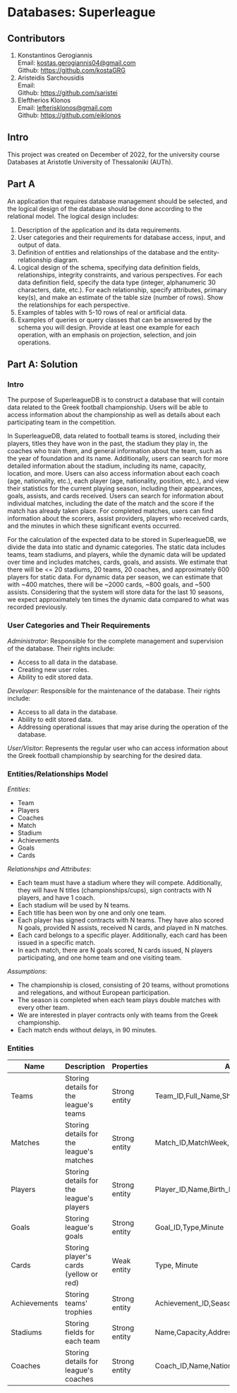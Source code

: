 # Databases: Superleague 

## Contributors
1. Konstantinos Gerogiannis  
   Email: kostas.gerogiannis04@gmail.com  
   Github: https://github.com/kostaGRG  
2. Aristeidis Sarchousidis  
   Email:  
   Github: https://github.com/saristei  
3. Eleftherios Klonos  
   Email: lefterisklonos@gmail.com  
   Github: https://github.com/eiklonos
   
## Intro
This project was created on December of 2022, for the university course Databases at Aristotle University of Thessaloniki (AUTh).

## Part A
An application that requires database management should be selected, and the logical design of the database should be done according to the relational model. The logical design includes:

1. Description of the application and its data requirements.
2. User categories and their requirements for database access, input, and output of data.
3. Definition of entities and relationships of the database and the entity-relationship diagram.
4. Logical design of the schema, specifying data definition fields, relationships, integrity constraints, and various perspectives. For each data definition field, specify the data type (integer, alphanumeric 30 characters, date, etc.). For each relationship, specify attributes, primary key(s), and make an estimate of the table size (number of rows). Show the relationships for each perspective.
5. Examples of tables with 5-10 rows of real or artificial data.
6. Examples of queries or query classes that can be answered by the schema you will design. Provide at least one example for each operation, with an emphasis on projection, selection, and join operations.

## Part A: Solution
### Intro
The purpose of SuperleagueDB is to construct a database that will contain data related to the Greek football championship. Users will be able to access information about the championship as well as details about each participating team in the competition.

In SuperleagueDB, data related to football teams is stored, including their players, titles they have won in the past, the stadium they play in, the coaches who train them, and general information about the team, such as the year of foundation and its name. Additionally, users can search for more detailed information about the stadium, including its name, capacity, location, and more. Users can also access information about each coach (age, nationality, etc.), each player (age, nationality, position, etc.), and view their statistics for the current playing season, including their appearances, goals, assists, and cards received. Users can search for information about individual matches, including the date of the match and the score if the match has already taken place. For completed matches, users can find information about the scorers, assist providers, players who received cards, and the minutes in which these significant events occurred.


For the calculation of the expected data to be stored in SuperleagueDB, we divide the data into static and dynamic categories. The static data includes teams, team stadiums, and players, while the dynamic data will be updated over time and includes matches, cards, goals, and assists. We estimate that there will be <= 20 stadiums, 20 teams, 20 coaches, and approximately 600 players for static data. For dynamic data per season, we can estimate that with ~400 matches, there will be ~2000 cards, ~800 goals, and ~500 assists. Considering that the system will store data for the last 10 seasons, we expect approximately ten times the dynamic data compared to what was recorded previously.

### User Categories and Their Requirements
_Administrator_:
Responsible for the complete management and supervision of the database. Their rights include:
* Access to all data in the database.
* Creating new user roles.
* Ability to edit stored data.

_Developer_:
Responsible for the maintenance of the database. Their rights include:
* Access to all data in the database.
* Ability to edit stored data.
* Addressing operational issues that may arise during the operation of the database.
  
_User/Visitor_:
Represents the regular user who can access information about the Greek football championship by searching for the desired data.

### Entities/Relationships Model
_Entities_:
* Team 
* Players 
* Coaches
* Match 
* Stadium
* Achievements 
* Goals
* Cards


_Relationships and Attributes_:
* Each team must have a stadium where they will compete. Additionally, they will have N titles (championships/cups), sign contracts with N players, and have 1 coach.
* Each stadium will be used by N teams.
* Each title has been won by one and only one team.
* Each player has signed contracts with N teams. They have also scored N goals, provided N assists, received N cards, and played in N matches.
* Each card belongs to a specific player. Additionally, each card has been issued in a specific match.
* In each match, there are N goals scored, N cards issued, N players participating, and one home team and one visiting team.

_Assumptions_:
* The championship is closed, consisting of 20 teams, without promotions and relegations, and without European participation.
* The season is completed when each team plays double matches with every other team.
* We are interested in player contracts only with teams from the Greek championship.
* Each match ends without delays, in 90 minutes.

### Entities
| Name         | Description                              | Properties    | Attributes                                          |
|--------------|------------------------------------------|---------------|-----------------------------------------------------|
| Teams        | Storing details for the league's teams   | Strong entity | Team_ID,Full_Name,Short_Name,Year_Founded,City      |
| Matches      | Storing details for the league's matches | Strong entity | Match_ID,MatchWeek,Season,DateTime                  |
| Players      | Storing details for the league's players | Strong entity | Player_ID,Name,Birth_Date,Nationality,Main_Position |
| Goals        | Storing league's goals                   | Strong entity | Goal_ID,Type,Minute                                 |
| Cards        | Storing player's cards (yellow or red)   | Weak entity   | Type, Minute                                        |
| Achievements | Storing teams' trophies                  | Strong entity | Achievement_ID,Season,Competition                   |
| Stadiums     | Storing fields for each team             | Strong entity | Name,Capacity,Address(Street,City,ZIP)              |
| Coaches      | Storing details for league's coaches     | Strong entity | Coach_ID,Name,Nationality,Birth_Date                |
